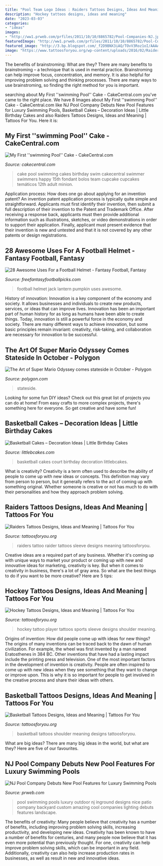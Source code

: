 ```yaml
---
title: "Pool Team Logo Ideas : Raiders Tattoos Designs, Ideas And Meaning"
description: "Hockey tattoos designs, ideas and meaning"
date: "2023-03-03"
categories:
- "ideas"
images:
- "http://ww1.prweb.com/prfiles/2011/10/10/8865782/Pool-Companies-NJ.jpg"
featuredImage: "http://ww1.prweb.com/prfiles/2011/10/10/8865782/Pool-Companies-NJ.jpg"
featured_image: "http://3.bp.blogspot.com/_f2D9BNX3iAQ/TOvV3Roz1oI/AAAAAAAAB2A/MvGL3wRIGe8/s320/Pumpkin.jpg"
image: "https://www.tattoosforyou.org/wp-content/uploads/2016/02/Raiders-Tattoo-Sleeve.jpg"
---
```



The benefits of brainstroming: What are they?
There are many benefits to brainstroming – a technique that is used in mental practice. Brainstroming can help improve focus, concentration, and memory. It is also helpful for improving problem solving and thinking processes. There are many ways to use brainstroming, so finding the right method for you is important.

	

		
searching about My First &#039;&#039;swimming Pool&#039;&#039; Cake - CakeCentral.com you've came to the right place. We have 8 Images about My First &#039;&#039;swimming Pool&#039;&#039; Cake - CakeCentral.com like NJ Pool Company Debuts New Pool Features for Luxury Swimming Pools, Basketball Cakes – Decoration Ideas | Little Birthday Cakes and also Raiders Tattoos Designs, Ideas and Meaning | Tattoos For You. Here it is:
		
    
## My First &#039;&#039;swimming Pool&#039;&#039; Cake - CakeCentral.com

<img loading=lazy src="https://cdn001.cakecentral.com/gallery/2015/03/900_635071L6TU_my-first-swimming-pool-cake.jpg" onerror="this.onerror=null;this.src='https://tse1.mm.bing.net/th?id=OIP.ZiMNW29t13kelkmbubphYgHaJ4&amp;pid=15.1';" alt="My First &#039;&#039;swimming Pool&#039;&#039; Cake - CakeCentral.com">

_Source: cakecentral.com_

>cake pool swimming cakes birthday swim cakecentral swimmer swimmers happy 15th fondant bolos team cupcake cupcakes temáticos 12th adult minion. 

	

Application process: How does one go about applying for an invention patent?
An invention patent application process is typically quite simple and straightforward. Applicants must first identify their invention, then submit a full description of their invention to the Patent and Trademark Office. After receiving a response back, applicants must then provide additional information such as illustrations, sketches, or video demonstrations in order to support their application. Finally, applicant must present evidence that their invention is new and untested and that it is not covered by any other patents or design registrations.

    
## 28 Awesome Uses For A Football Helmet - Fantasy Football, Fantasy

<img loading=lazy src="http://3.bp.blogspot.com/_f2D9BNX3iAQ/TOvV3Roz1oI/AAAAAAAAB2A/MvGL3wRIGe8/s320/Pumpkin.jpg" onerror="this.onerror=null;this.src='https://tse2.mm.bing.net/th?id=OIP.2Xt380Hv40Dz9clIbYeXhgAAAA&amp;pid=15.1';" alt="28 Awesome Uses For a Football Helmet - Fantasy Football, Fantasy">

_Source: freefantasyfootballpicks.com_

>football helmet jack lantern pumpkin uses awesome. 

	

History of innovation:
Innovation is a key component of the economy and society. It allows businesses and individuals to create new products, services, or ideas that can improve lives. Innovation has been an important part of human history for as long as humans have been able to create things. Today, innovation is still a powerful force in the economy and society. There are many different ways to achieve innovation, but some basic principles remain invariant: creativity, risk-taking, and collaboration are necessary for innovation to be successful.

    
## The Art Of Super Mario Odyssey Comes Stateside In October - Polygon

<img loading=lazy src="https://cdn.vox-cdn.com/thumbor/quroIpaGgOCRyU_j-1NNGl-S7Wo=/0x0:3500x2000/1820x1213/filters:focal(833x893:1393x1453)/cdn.vox-cdn.com/uploads/chorus_image/image/63220255/DTF4wWAV4AEoOET.0.jpg" onerror="this.onerror=null;this.src='https://tse4.mm.bing.net/th?id=OIP.ER7h8XPTrkrY4mFnIK2URAHaE7&amp;pid=15.1';" alt="The Art of Super Mario Odyssey comes stateside in October - Polygon">

_Source: polygon.com_

>stateside. 

	

Looking for some fun DIY ideas? Check out this great list of projects you can do at home! From easy crafts to more complex projects, there's something here for everyone. So get creative and have some fun!

    
## Basketball Cakes – Decoration Ideas | Little Birthday Cakes

<img loading=lazy src="http://www.littlebcakes.com/wp-content/uploads/2014/01/Basketball-Court-Cakes.jpg" onerror="this.onerror=null;this.src='https://tse2.mm.bing.net/th?id=OIP.j-CisJmPFR_oOMoJUBQCTQHaFw&amp;pid=15.1';" alt="Basketball Cakes – Decoration Ideas | Little Birthday Cakes">

_Source: littlebcakes.com_

>basketball cakes court birthday decoration littlebcakes. 

	

What is creativity?
Creativity is a term often used to describe the ability of people to come up with new ideas or concepts. This definition may vary from person to person, but it generally refers to the act of coming up with something original. Whether someone is creative or not has much to do with their personalities and how they approach problem solving.

    
## Raiders Tattoos Designs, Ideas And Meaning | Tattoos For You

<img loading=lazy src="https://www.tattoosforyou.org/wp-content/uploads/2016/02/Raiders-Tattoo-Sleeve.jpg" onerror="this.onerror=null;this.src='https://tse4.mm.bing.net/th?id=OIP.aAk4lTWoOwQrNCI2P_WcnwHaJ4&amp;pid=15.1';" alt="Raiders Tattoos Designs, Ideas and Meaning | Tattoos For You">

_Source: tattoosforyou.org_

>raiders tattoo raider tattoos sleeve designs meaning tattoosforyou. 

	

Creative ideas are a required part of any business. Whether it's coming up with unique ways to market your product or coming up with new and innovative ideas for marketing, creativity is key. But when it comes to creativity in business, there's a lot of gray area. So what are the best things to do if you want to be more creative? Here are 5 tips: 

    
## Hockey Tattoos Designs, Ideas And Meaning | Tattoos For You

<img loading=lazy src="http://www.tattoosforyou.org/wp-content/uploads/2016/03/Hockey-Tattoo-Sleeve.jpg" onerror="this.onerror=null;this.src='https://tse1.mm.bing.net/th?id=OIP.was-IfQit-F9vATSY3wUAwHaJ4&amp;pid=15.1';" alt="Hockey Tattoos Designs, Ideas and Meaning | Tattoos For You">

_Source: tattoosforyou.org_

>hockey tattoo player tattoos sports sleeve designs shoulder meaning. 

	

Origins of invention: How did people come up with ideas for new things?
The origins of many inventions can be traced back to the dawn of human civilization. For example, the wheel was first invented by a man named Eratosthenes in 384 BC. Other inventions that have had a lasting impact include the printing press and television. 
One of the most important factors in the development of invention is creativity. People are often inspired to come up with new ideas when they see something that they want to change or improve upon. This is why it is so important for people to get involved in the creative process and share their ideas with others.

    
## Basketball Tattoos Designs, Ideas And Meaning | Tattoos For You

<img loading=lazy src="https://www.tattoosforyou.org/wp-content/uploads/2016/05/Basketball-Shoulder-Tattoos.jpg" onerror="this.onerror=null;this.src='https://tse4.mm.bing.net/th?id=OIP.vkoVaVL-CaEXGY5STpeChAHaJ4&amp;pid=15.1';" alt="Basketball Tattoos Designs, Ideas and Meaning | Tattoos For You">

_Source: tattoosforyou.org_

>basketball tattoos shoulder meaning designs tattoosforyou. 

	

What are big ideas?
There are many big ideas in the world, but what are they? Here are five of our favourites.

    
## NJ Pool Company Debuts New Pool Features For Luxury Swimming Pools

<img loading=lazy src="http://ww1.prweb.com/prfiles/2011/10/10/8865782/Pool-Companies-NJ.jpg" onerror="this.onerror=null;this.src='https://tse1.mm.bing.net/th?id=OIP.-OUC4NNlgJB5beNaqMNe4QHaFI&amp;pid=15.1';" alt="NJ Pool Company Debuts New Pool Features for Luxury Swimming Pools">

_Source: prweb.com_

>pool swimming pools luxury outdoor nj inground designs nice patio company backyard custom amazing cool companies lighting debuts features landscape. 

	

The benefits of creativity: Many people believe that creativity has a number of benefits, including improving problem solving skills, increasing productivity, and developing new ideas.
Creativity has been known to have a number of benefits for centuries, and many people now believe that it has even more potential than previously thought. For one, creativity can help improve problem solving skills, which can be important in any field. Additionally, creativity can also help increase production rates in businesses, as well as result in new and innovative ideas.

